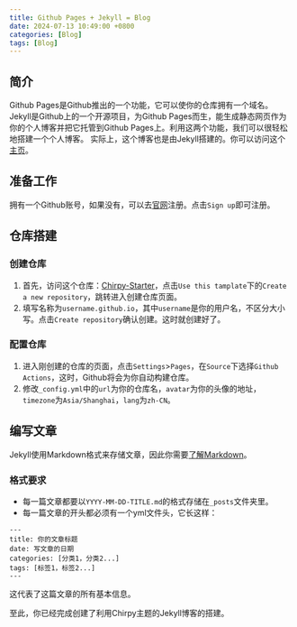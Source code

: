 ```yaml
---
title: Github Pages + Jekyll = Blog
date: 2024-07-13 10:49:00 +0800
categories: [Blog]
tags: [Blog]
---
```

## 简介
Github Pages是Github推出的一个功能，它可以使你的仓库拥有一个域名。Jekyll是Github上的一个开源项目，为Github Pages而生，能生成静态网页作为你的个人博客并把它托管到Github Pages上。利用这两个功能，我们可以很轻松地搭建一个个人博客。
实际上，这个博客也是由Jekyll搭建的。你可以访问这个[主页](https://waandoo.github.io)。
## 准备工作
拥有一个Github账号，如果没有，可以去[官网](https://github.com)注册。点击`Sign up`即可注册。
## 仓库搭建
### 创建仓库
1. 首先，访问这个仓库：[Chirpy-Starter](https://github.com/cotes2020/chirpy-starter)，点击`Use this tamplate`下的`Create a new repository`，跳转进入创建仓库页面。
2. 填写名称为`username.github.io`，其中`username`是你的用户名，不区分大小写。点击`Create repository`确认创建。这时就创建好了。
### 配置仓库
1. 进入刚创建的仓库的页面，点击`Settings`>`Pages`，在`Source`下选择`Github Actions`，这时，Github将会为你自动构建仓库。
2. 修改`_config.yml`中的`url`为你的仓库名，`avatar`为你的头像的地址，`timezone`为`Asia/Shanghai`，`lang`为`zh-CN`。
## 编写文章
Jekyll使用Markdown格式来存储文章，因此你需要[了解Markdown](https://markdown.com.cn)。
### 格式要求
- 每一篇文章都要以`YYYY-MM-DD-TITLE.md`的格式存储在`_posts`文件夹里。
- 每一篇文章的开头都必须有一个yml文件头，它长这样：
``````
---
title: 你的文章标题
date: 写文章的日期
categories: [分类1，分类2...]
tags: [标签1，标签2...]
---
``````
这代表了这篇文章的所有基本信息。

至此，你已经完成创建了利用Chirpy主题的Jekyll博客的搭建。